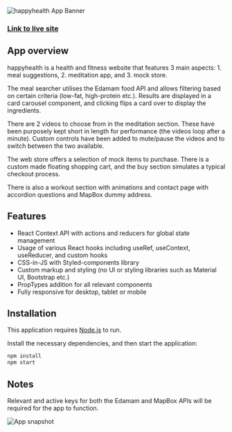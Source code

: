 ![happyhealth App Banner](https://i.ibb.co/5Km78Bw/github-hh-banner.png)

### [Link to live site](https://happyhealth.darshdhillon.co.uk/)

## App overview

happyhealth is a health and fitness website that features 3 main aspects: 1. meal suggestions, 2. meditation app, and 3. mock store.

The meal searcher utilises the Edamam food API and allows filtering based on certain criteria (low-fat, high-protein etc.). Results are displayed in a card carousel component, and clicking flips a card over to display the ingredients.

There are 2 videos to choose from in the meditation section. These have been purposely kept short in length for performance (the videos loop after a minute). Custom controls have been added to mute/pause the videos and to switch between the two available.

The web store offers a selection of mock items to purchase. There is a custom made floating shopping cart, and the buy section simulates a typical checkout process.

There is also a workout section with animations and contact page with accordion questions and MapBox dummy address.

## Features

- React Context API with actions and reducers for global state management
- Usage of various React hooks including useRef, useContext, useReducer, and custom hooks
- CSS-in-JS with Styled-components library
- Custom markup and styling (no UI or styling libraries such as Material UI, Bootstrap etc.)
- PropTypes addition for all relevant components
- Fully responsive for desktop, tablet or mobile

## Installation

This application requires [Node.js](https://nodejs.org/) to run.

Install the necessary dependencies, and then start the application:

```sh
npm install
npm start
```

## Notes

Relevant and active keys for both the Edamam and MapBox APIs will be required for the app to function.

![App snapshot](https://i.ibb.co/Z2mnPrv/github-hh-snapshot3.png)
